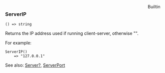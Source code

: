 <div style="float:right"><span class="builtin">Builtin</span></div>

### ServerIP

``` suneido
() => string
```

Returns the IP address used if running client-server, otherwise "".

For example:

``` suneido
ServerIP()
    => "127.0.0.1"
```

See also:
[Server?](<Server?.md>),
[ServerPort](<ServerPort.md>)
